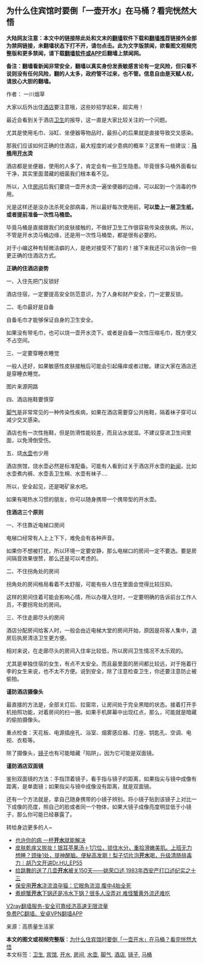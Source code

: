  <h2>为什么住宾馆时要倒「一壶开水」在马桶？看完恍然大悟</h2> <p class="notice"><b>大陆网友注意：本文中的链接除此处和文末的<a href="https://github.com/bannedbook/fanqiang" >翻墙</a>软件下载和<a href="https://github.com/killgcd/justmysocks/blob/master/README.md">翻墙推荐</a>链接外全部为禁网链接，未翻墙状态下打不开，请勿点击。此为文字版禁闻，欲看图文视频完整版和更多禁闻，请下载<a href="https://github.com/bannedbook/fanqiang">翻墙软件或APP</a>后翻墙上禁闻网。</p><p>备注：翻墙看新闻非常安全，翻墙以真实身份发表敏感言论有一定风险，但只看不说则没有任何风险，翻的人太多，政府管不过来，也不管。信息自由是天赋人权，请放心大胆的翻墙。</b></p>  <div class="entry"> <p>作者： 一川烟草</p> <p>大家以后外出住<a href="https://www.bannedbook.org/bnews/tag/%e9%85%92%e5%ba%97/" class="st_tag internal_tag" rel="tag" title="标签 酒店 下的日志">酒店</a>要注意哦，这些妙招学起来，超实用！</p> <p>最近会看到关于酒店<a href="https://www.bannedbook.org/bnews/tag/%E5%8D%AB%E7%94%9F/" class="st_tag internal_tag" rel="tag" title="标签 卫生 下的日志">卫生</a>的报导，这一直是大家比较关注的一个问题。</p> <p></p> <p>尤其是使用毛巾、浴缸、坐便器等物品时，最担心的后果就是直接导致交叉感染。</p> <p>那我们应该如何正确的住酒店，最大程度的减少患病的概率？这里有一些建议：<strong><a href="https://www.bannedbook.org/bnews/tag/%e9%a9%ac%e6%a1%b6/" class="st_tag internal_tag" rel="tag" title="标签 马桶 下的日志">马桶</a>用<a href="https://www.bannedbook.org/bnews/tag/%e5%bc%80%e6%b0%b4/" class="st_tag internal_tag" rel="tag" title="标签 开水 下的日志">开水</a>烫</strong></p> <p><strong></strong></p> <p>酒店都是坐便器，使用的人多了，肯定会有一些卫生隐患。毕竟很多马桶外面看似干净，其实里面潜藏的细菌我们根本看不见。</p> <p>所以，入住<a href="https://www.bannedbook.org/bnews/tag/%E6%88%BF%E9%97%B4/" class="st_tag internal_tag" rel="tag" title="标签 房间 下的日志">房间</a>后我们要烧一壶开水烫一遍坐便器的边缘，可以起到一个消毒的作用。</p> <p>光是这样还是没办法杀死全部病毒，所以最好每次使用前，<strong>可以垫上一层卫生纸，或者提前准备一次性马桶垫。</strong></p> <p></p> <p>毕竟马桶是直接跟我们的皮肤接触的，不做好卫生工作很容易传染皮肤病。所以，不管是开水烫马桶边缘，还是用一次性马桶垫，都是很有必要的。</p> <p>对于小编这种有轻微洁癖的人，是绝对接受不了脏的！接下来我还可以告诉你一些更正确的住酒店方式。</p>  <p><strong>正确的住酒店姿势</strong></p> <p>一、入住先把门反锁好</p> <p>酒店住宿，一定要提高安全防范意识，为了人身和财产安全，门一定要反锁。</p> <p>二、毛巾最好是自备</p> <p>自备毛巾才能够保证自身的卫生安全。</p> <p>如果没有带毛巾，也可以烧一壶开水烫下。或者是自备一次性压缩毛巾，既方便又不占空间。</p> <p>三、一定要穿睡衣睡觉</p> <p>一般人还好，如果敏感性皮肤接触后可能会引起瘙痒或者过敏。建议大家在酒店还是穿睡衣睡觉。</p> <p></p> <p>图片来源网路</p> <p>四、酒店拖鞋要慎穿</p> <p><a href="https://www.bannedbook.org/bnews/tag/%e8%84%9a%e6%b0%94/" class="st_tag internal_tag" rel="tag" title="标签 脚气 下的日志">脚气</a>是非常常见的一种传染性疾病，如果在酒店需要穿公共拖鞋，隔着袜子穿可以减少交叉感染。</p> <p>酒店也有一次性拖鞋，但是防滑性能较差，而且沾水就湿。不建议穿进卫生间里面，以免滑倒受伤。</p>  <p>五、烧<a href="https://www.bannedbook.org/bnews/tag/%E6%B0%B4%E5%A3%B6/" class="st_tag internal_tag" rel="tag" title="标签 水壶 下的日志">水壶</a>也少用</p> <p>酒店旅馆，烧水壶必然是标准配备。可能有人看到过关于酒店开水壶的<span class='wp_keywordlink_affiliate'><a href="https://www.bannedbook.org/" title="新闻">新闻</a></span>，比如水壶煮内裤、水壶丢卫生棉、水壶有袜子&#8230;.</p> <p>所以，安全起见，还是喝矿泉水吧。</p> <p></p> <p>如果有喝热水习惯的朋友，你可以随身携带一个携带型的开水壶。</p> <p><strong>住酒店三个原则</strong></p> <p>一、不住靠近电梯口房间</p> <p>电梯口经常有人上上下下，难免会有各种声音。</p> <p>如果你不想被打扰，所以环境一定要安静，那么电梯口的房间一定不要选。要是房间隔音效果很赞，那么还是可以考虑的。</p> <p>二、不住拐角处的房间</p> <p>拐角处的房间格局看着不太舒服，可能有些人住在里面会觉得比较压抑。</p> <p>这样的房间住着可能会影响心情，所以办理入住时，一定要明确的告诉前台工作人员，不要拐弯处的房间。</p> <p>三、不住走廊尽头的房间</p>  <p>酒店分配房间给客人时，一般会由近电梯大堂的房间开始，原因是将客人集中，退房后执房清洁卫生更方便。</p> <p>相对来说，在走廊尽头的房间入住率比较低，所以房间卫生情况不太乐观的。</p> <p>尤其是单独住宿的女生，有点不太安全。而且最里面的房间都比较远，对于拖着行李的女生来说，也不太不方便。说到安全，除了注意检查卫生，你还要注意防止被偷拍。</p> <p></p> <p><strong>谨防酒店摄像头</strong></p> <p>最直接的方法是，全部关灯后、拉窗帘，让房间处于完全黑暗的状态。接着打开手机拍照功能，对着房间的扫一圈。如果手机屏幕中出现红点，那么，可能就是暗藏的偷拍摄像头。</p> <p>重点检查：天花板、电源插座孔、浴室、烟雾感应器、灯座、钥匙孔、空调、电视、衣柜等。</p> <p>除了摄像头，<a href="https://www.bannedbook.org/bnews/tag/%E9%95%9C%E5%AD%90/" class="st_tag internal_tag" rel="tag" title="标签 镜子 下的日志">镜子</a>也有可能暗藏「陷阱」，因为它可能是双面镜。</p> <p><strong>谨防酒店双面镜</strong></p> <p>鉴别双面镜的方法：手指顶着镜子，看手指与镜子的距离，如果指尖与镜中成像有距离，是单面镜；如果指尖与镜中成像没有距离，就是双面镜。</p> <p></p> <p>还有一个方法就是，拿自己随身携带的小镜子辨别。将小镜子贴到该镜子上对比一下成像的亮度，照自己的脸或者同一个物体，如果大镜子成像亮度明显低于小镜子，那么你可能已经暴露了。</p> <p>转给身边更多的人~</p>  <ul class='op-related-articles' title='相关阅读'> <li><a href='https://www.bannedbook.org/bnews/health/20201031/1423388.html' target='_blank'>也许你的病 一杯<b>开水</b>就能解决</a></li> <li><a href='https://www.bannedbook.org/bnews/bannedvideo/20201022/1418482.html' target='_blank'>皮肤乾痒又脱妆！银耳苹果汤＋1穴位，锁住水分，重拾滑嫩美肌。上班无力想睡？颈後1处，提神醒脑。便秘高发期！梨子切片泡<b>开水</b>喝，升级清肠排毒力｜胡乃文开讲Dr.HU_EP55</a></li> <li><a href='https://www.bannedbook.org/bnews/baitai/20201022/1418287.html' target='_blank'>给跳舞的送了几壶<b>开水</b>被关150天——姚荣口述 1983年西安严打口述纪实之十三</a></li> <li><a href='https://www.bannedbook.org/bnews/cbnews/20201021/1417779.html' target='_blank'>保安用<b>开水</b>浇流浪孕猫：它眼角流泪 腹中4胎全死</a></li> <li><a href='https://www.bannedbook.org/bnews/lifebaike/20201018/1416060.html' target='_blank'>煮螃蟹<b>开水</b>下锅还是冷水下锅？很多人没弄对 难怪蟹黄外流还难吃</a></li> </ul> <p class="texttj"> <a href="https://www.bannedbook.org/forum23/topic22702.html" target="_blank">V2ray翻墙服务-安全可靠经济高速无限流量</a><br/> <a href="https://github.com/bannedbook/fanqiang/wiki/%E7%A6%81%E9%97%BB%E7%BD%91%E5%AE%89%E5%8D%93%E7%BF%BB%E5%A2%99%E6%96%B0%E9%97%BBAPP" target="_blank">免费PC翻墙、安卓VPN翻墙APP</a></p><p> 来源：高质量生活家 </p><a name='sharetosocial'></a>       <div><b>本文的图文或视频完整版</b>：<a href='https://www.bannedbook.org/bnews/lifebaike/20201108/1427676.html'>为什么住宾馆时要倒「一壶开水」在马桶？看完恍然大悟</a></div>  </div><!--END ENTRY--> <div class="postfooter"> <div>本文标签：<a href="https://www.bannedbook.org/bnews/tag/%E5%8D%AB%E7%94%9F/" rel="tag">卫生</a>, <a href="https://www.bannedbook.org/bnews/tag/%E5%AE%BE%E9%A6%86/" rel="tag">宾馆</a>, <a href="https://www.bannedbook.org/bnews/tag/%e5%bc%80%e6%b0%b4/" rel="tag">开水</a>, <a href="https://www.bannedbook.org/bnews/tag/%E6%88%BF%E9%97%B4/" rel="tag">房间</a>, <a href="https://www.bannedbook.org/bnews/tag/%E6%B0%B4%E5%A3%B6/" rel="tag">水壶</a>, <a href="https://www.bannedbook.org/bnews/tag/%e8%84%9a%e6%b0%94/" rel="tag">脚气</a>, <a href="https://www.bannedbook.org/bnews/tag/%e9%85%92%e5%ba%97/" rel="tag">酒店</a>, <a href="https://www.bannedbook.org/bnews/tag/%E9%95%9C%E5%AD%90/" rel="tag">镜子</a>, <a href="https://www.bannedbook.org/bnews/tag/%e9%a9%ac%e6%a1%b6/" rel="tag">马桶</a></div>  </div><!--END POSTFOOTER--> 